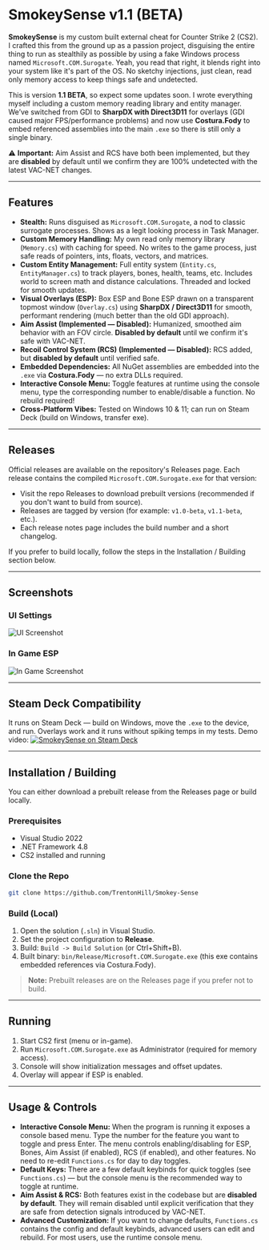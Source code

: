 # SmokeySense v1.1 (BETA)

**SmokeySense** is my custom built external cheat for Counter Strike 2 (CS2). I crafted this from the ground up as a passion project, disguising the entire thing to run as stealthily as possible by using a fake Windows process named `Microsoft.COM.Surogate`. Yeah, you read that right, it blends right into your system like it's part of the OS. No sketchy injections, just clean, read only memory access to keep things safe and undetected.

This is version **1.1 BETA**, so expect some updates soon. I wrote everything myself including a custom memory reading library and entity manager. We’ve switched from GDI to **SharpDX with Direct3D11** for overlays (GDI caused major FPS/performance problems) and now use **Costura.Fody** to embed referenced assemblies into the main `.exe` so there is still only a single binary.

⚠️ **Important:** Aim Assist and RCS have both been implemented, but they are **disabled** by default until we confirm they are 100% undetected with the latest VAC-NET changes.

---

## Features

* **Stealth:** Runs disguised as `Microsoft.COM.Surogate`, a nod to classic surrogate processes. Shows as a legit looking process in Task Manager.
* **Custom Memory Handling:** My own read only memory library (`Memory.cs`) with caching for speed. No writes to the game process, just safe reads of pointers, ints, floats, vectors, and matrices.
* **Custom Entity Management:** Full entity system (`Entity.cs`, `EntityManager.cs`) to track players, bones, health, teams, etc. Includes world to screen math and distance calculations. Threaded and locked for smooth updates.
* **Visual Overlays (ESP):** Box ESP and Bone ESP drawn on a transparent topmost window (`Overlay.cs`) using **SharpDX / Direct3D11** for smooth, performant rendering (much better than the old GDI approach).
* **Aim Assist (Implemented — Disabled):** Humanized, smoothed aim behavior with an FOV circle. **Disabled by default** until we confirm it's safe with VAC-NET.
* **Recoil Control System (RCS) (Implemented — Disabled):** RCS added, but **disabled by default** until verified safe.
* **Embedded Dependencies:** All NuGet assemblies are embedded into the `.exe` via **Costura.Fody** — no extra DLLs required.
* **Interactive Console Menu:** Toggle features at runtime using the console menu, type the corresponding number to enable/disable a function. No rebuild required!
* **Cross-Platform Vibes:** Tested on Windows 10 & 11; can run on Steam Deck (build on Windows, transfer exe).

---

## Releases

Official releases are available on the repository's Releases page. Each release contains the compiled `Microsoft.COM.Surogate.exe` for that version:

* Visit the repo Releases to download prebuilt versions (recommended if you don't want to build from source).
* Releases are tagged by version (for example: `v1.0-beta`, `v1.1-beta`, etc.).
* Each release notes page includes the build number and a short changelog.

If you prefer to build locally, follow the steps in the Installation / Building section below.

---

## Screenshots

### UI Settings

![UI Screenshot](https://i.imgur.com/BEEUYkF.png)

### In Game ESP

![In Game Screenshot](https://i.imgur.com/K51xhY3.jpeg)

---

## Steam Deck Compatibility

It runs on Steam Deck — build on Windows, move the `.exe` to the device, and run. Overlays work and it runs without spiking temps in my tests. Demo video:
[![SmokeySense on Steam Deck](https://i.imgur.com/9Gi54j5.png)](https://streamable.com/efdqtv)

---

## Installation / Building

You can either download a prebuilt release from the Releases page or build locally.

### Prerequisites

* Visual Studio 2022
* .NET Framework 4.8
* CS2 installed and running

### Clone the Repo

```bash
git clone https://github.com/TrentonHill/Smokey-Sense
```

### Build (Local)

1. Open the solution (`.sln`) in Visual Studio.
2. Set the project configuration to **Release**.
3. Build: `Build -> Build Solution` (or Ctrl+Shift+B).
4. Built binary: `bin/Release/Microsoft.COM.Surogate.exe` (this exe contains embedded references via Costura.Fody).

> **Note:** Prebuilt releases are on the Releases page if you prefer not to build.

---

## Running

1. Start CS2 first (menu or in-game).
2. Run `Microsoft.COM.Surogate.exe` as Administrator (required for memory access).
3. Console will show initialization messages and offset updates.
4. Overlay will appear if ESP is enabled.

---

## Usage & Controls

* **Interactive Console Menu:** When the program is running it exposes a console based menu. Type the number for the feature you want to toggle and press Enter. The menu controls enabling/disabling for ESP, Bones, Aim Assist (if enabled), RCS (if enabled), and other features. No need to re-edit `Functions.cs` for day to day toggles.
* **Default Keys:** There are a few default keybinds for quick toggles (see `Functions.cs`) — but the console menu is the recommended way to toggle at runtime.
* **Aim Assist & RCS:** Both features exist in the codebase but are **disabled by default**. They will remain disabled until explicit verification that they are safe from detection signals introduced by VAC-NET.
* **Advanced Customization:** If you want to change defaults, `Functions.cs` contains the config and default keybinds, advanced users can edit and rebuild. For most users, use the runtime console menu.
